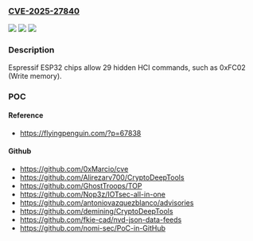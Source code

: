 ### [CVE-2025-27840](https://cve.mitre.org/cgi-bin/cvename.cgi?name=CVE-2025-27840)
![](https://img.shields.io/static/v1?label=Product&message=n%2Fa&color=blue)
![](https://img.shields.io/static/v1?label=Version&message=n%2Fa&color=blue)
![](https://img.shields.io/static/v1?label=Vulnerability&message=n%2Fa&color=brighgreen)

### Description

Espressif ESP32 chips allow 29 hidden HCI commands, such as 0xFC02 (Write memory).

### POC

#### Reference
- https://flyingpenguin.com/?p=67838

#### Github
- https://github.com/0xMarcio/cve
- https://github.com/Alirezarv700/CryptoDeepTools
- https://github.com/GhostTroops/TOP
- https://github.com/Nop3z/IOTsec-all-in-one
- https://github.com/antoniovazquezblanco/advisories
- https://github.com/demining/CryptoDeepTools
- https://github.com/fkie-cad/nvd-json-data-feeds
- https://github.com/nomi-sec/PoC-in-GitHub

